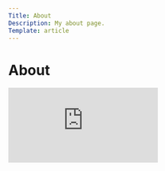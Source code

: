 ```yaml
---
Title: About
Description: My about page.
Template: article
---
```


About
====

<div class="embed-container">
    <iframe src="https://www.youtube.com/embed/f-SJEwSP4HE?si=hjhSh7kKoAtafEjV" frameborder="0" allowfullscreen></iframe>
</div>
